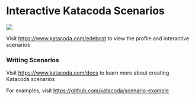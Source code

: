 # Interactive Katacoda Scenarios

[![](http://shields.katacoda.com/katacoda/edebost/count.svg)](https://www.katacoda.com/edebost "Get your profile on Katacoda.com")

Visit https://www.katacoda.com/edebost to view the profile and interactive scenarios

### Writing Scenarios
Visit https://www.katacoda.com/docs to learn more about creating Katacoda scenarios

For examples, visit https://github.com/katacoda/scenario-example
